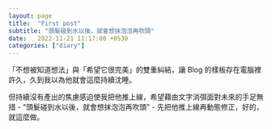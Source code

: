 ```yaml
---
layout: page
title:  "First post"
subtitle: "頭髮碰到水以後，就會想抹泡泡再吹頭"
date:   2022-11-21 11:17:00 +0530
categories: ["diary"]
---
```


「不想被知道想法」與「希望它很完美」的雙重糾結，讓 Blog 的樣板存在電腦裡許久，久到我以為他就會這麼持續沈睡。

但持續沒有產出的焦慮感迫使我把他推上線，希望藉由文字消弭面對未來的手足無措 - "頭髮碰到水以後，就會想抹泡泡再吹頭" - 先把他推上線再動態修正，好的，就這麼做。

